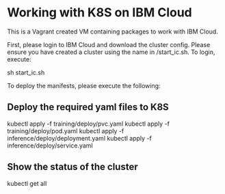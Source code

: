 # Working with K8S on IBM Cloud

This is a Vagrant created VM containing packages to work with IBM Cloud. 

First, please login to IBM Cloud and download the cluster config. Please ensure you have created a cluster using the name in /start_ic.sh. To login, execute:

sh start_ic.sh

To deploy the manifests, please execute the following:

## Deploy the required yaml files to K8S
kubectl apply -f training/deploy/pvc.yaml
kubectl apply -f training/deploy/pod.yaml
kubectl apply -f inference/deploy/deployment.yaml
kubectl apply -f inference/deploy/service.yaml

## Show the status of the cluster
kubectl get all
